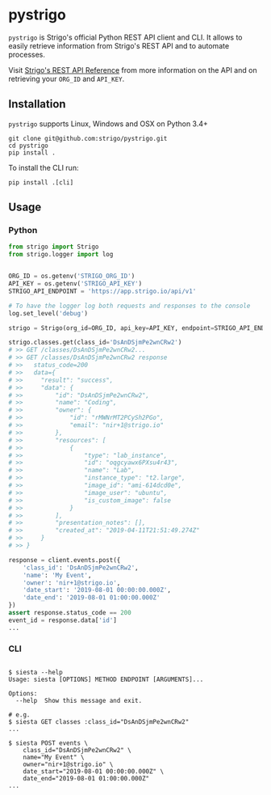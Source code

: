 # pystrigo

`pystrigo` is Strigo's official Python REST API client and CLI. It allows to easily retrieve information from Strigo's REST API and to automate processes.

Visit [Strigo's REST API Reference](http://docs.strigo.io/api/reference) from more information on the API and on retrieving your `ORG_ID` and `API_KEY`.


## Installation

`pystrigo` supports Linux, Windows and OSX on Python 3.4+

```shell
git clone git@github.com:strigo/pystrigo.git
cd pystrigo
pip install .
```

To install the CLI run:

```shell
pip install .[cli]
```


## Usage

### Python

```python
from strigo import Strigo
from strigo.logger import log


ORG_ID = os.getenv('STRIGO_ORG_ID')
API_KEY = os.getenv('STRIGO_API_KEY')
STRIGO_API_ENDPOINT = 'https://app.strigo.io/api/v1'

# To have the logger log both requests and responses to the console
log.set_level('debug')

strigo = Strigo(org_id=ORG_ID, api_key=API_KEY, endpoint=STRIGO_API_ENDPOINT)

strigo.classes.get(class_id='DsAnDSjmPe2wnCRw2')
# >> GET /classes/DsAnDSjmPe2wnCRw2...
# >> GET /classes/DsAnDSjmPe2wnCRw2 response
# >>   status_code=200
# >>   data={
# >>     "result": "success",
# >>     "data": {
# >>         "id": "DsAnDSjmPe2wnCRw2",
# >>         "name": "Coding",
# >>         "owner": {
# >>             "id": "rMWNrMT2PCySh2PGo",
# >>             "email": "nir+1@strigo.io"
# >>         },
# >>         "resources": [
# >>             {
# >>                 "type": "lab_instance",
# >>                 "id": "oqgcyawx6PXsu4r43",
# >>                 "name": "Lab",
# >>                 "instance_type": "t2.large",
# >>                 "image_id": "ami-614dcd0e",
# >>                 "image_user": "ubuntu",
# >>                 "is_custom_image": false
# >>             }
# >>         ],
# >>         "presentation_notes": [],
# >>         "created_at": "2019-04-11T21:51:49.274Z"
# >>     }
# >> }

response = client.events.post({
    'class_id': 'DsAnDSjmPe2wnCRw2',
    'name': 'My Event',
    'owner': 'nir+1@strigo.io',
    'date_start': '2019-08-01 00:00:00.000Z',
    'date_end': '2019-08-01 01:00:00.000Z'
})
assert response.status_code == 200
event_id = response.data['id']
...

```

### CLI

```shell

$ siesta --help
Usage: siesta [OPTIONS] METHOD ENDPOINT [ARGUMENTS]...

Options:
  --help  Show this message and exit.

# e.g.
$ siesta GET classes :class_id="DsAnDSjmPe2wnCRw2"
...

$ siesta POST events \
    class_id="DsAnDSjmPe2wnCRw2" \
    name="My Event" \
    owner="nir+1@strigo.io" \
    date_start="2019-08-01 00:00:00.000Z" \
    date_end="2019-08-01 01:00:00.000Z"
...
```


